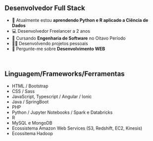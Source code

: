 <div>
  <h2>Desenvolvedor Full Stack</h2>
  <ul>
    <li>🌱 Atualmente estou <strong>aprendendo Python e R aplicado a Ciência de Dados</strong></li>
    <li>💻 Desenvolvedor Freelancer a 2 anos</li>
    <li>📝 Cursando <strong>Engenharia de Software</strong> no Oitavo Período</li>
    <li>✍🏻 Desenvolvendo projetos pessoais</li>
    <li>💬 Pergunte-me sobre <strong>Desenvolvimento WEB</strong>  </li>
  </ul>
</div>

<br>

<div>
  <h2>Linguagem/Frameworks/Ferramentas</h2>
  <ul>
    <li>HTML / Bootstrap</li>
    <li>CSS / Sass</li>
    <li>JavaScript, Typescript / Angular / Ionic</li>
    <li>Java / SpringBoot</li>
    <li>PHP</li>
    <li>Python / Jupyter Notebooks / Spark e Databricks</li>
    <li>R</li>
    <li>MySQL e MongoDB</li>
    <li>Ecossistema Amazon Web Services (S3, Redshift, EC2, Kinesis)</li>
    <li>Ecossitema Hadoop</li>
  </ul>
</div>

<br>
<!--
<div>
  <h2>Conecte-se comigo:  </h2>
  <a href=""><i class="fa-brands fa-linkedin"></i></a>
</div>
-->
